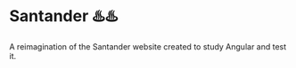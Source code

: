 # Santander ♨️♨️
A reimagination of the Santander website created to study Angular and test it. <br>
